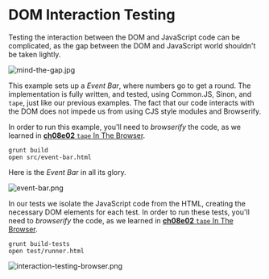 # DOM Interaction Testing

Testing the interaction between the DOM and JavaScript code can be complicated, as the gap between the DOM and JavaScript world shouldn't be taken lightly.

![mind-the-gap.jpg][1]

This example sets up a _Event Bar_, where numbers go to get a round. The implementation is fully written, and tested, using Common.JS, Sinon, and `tape`, just like our previous examples. The fact that our code interacts with the DOM does not impede us from using CJS style modules and Browserify.

In order to run this example, you'll need to _browserify_ the code, as we learned in [**ch08e02** `tape` In The Browser][3].

```shell
grunt build
open src/event-bar.html
```

Here is the _Event Bar_ in all its glory.

![event-bar.png][2]

In our tests we isolate the JavaScript code from the HTML, creating the necessary DOM elements for each test. In order to run these tests, you'll need to _browserify_ the code, as we learned in [**ch08e02** `tape` In The Browser][3].

```shell
grunt build-tests
open test/runner.html
```

![interaction-testing-browser.png][4]

[1]: https://raw.github.com/buildfirst/buildfirst/master/images/mind-the-gap.jpg "Mind it!"
[2]: https://raw.github.com/buildfirst/buildfirst/master/images/event-bar.png
[3]: https://github.com/buildfirst/buildfirst/tree/master/ch08/02_tape-in-the-browser
[4]: https://raw.github.com/buildfirst/buildfirst/master/images/interaction-testing-browser.png
